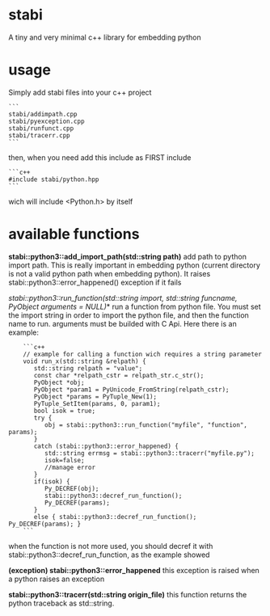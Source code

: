 # stabi
A tiny and very minimal c++ library for embedding python

# usage
Simply add stabi files into your c++ project

    ```
    stabi/addimpath.cpp
    stabi/pyexception.cpp
    stabi/runfunct.cpp
    stabi/tracerr.cpp
    ```

then, when you need add this include as FIRST include

    ```c++
    #include stabi/python.hpp
    ```

wich will include <Python.h> by itself

# available functions

**stabi::python3::add_import_path(std::string path)**
   add path to python import path. This is really important in embedding python
   (current directory is not a valid python path when embedding python).
   It raises stabi::python3::error_happened() exception if it fails

**stabi::python3::run_function(std::string import, std::string funcname, PyObject* arguments = NULL)**
   run a function from python file. You must set the import string in order to import
   the python file, and then the function name to run.
   arguments must be builded with C Api. Here there is an example:
        
        ```c++
        // example for calling a function wich requires a string parameter
        void run_x(std::string &relpath) {
           std::string relpath = "value";
           const char *relpath_cstr = relpath_str.c_str();
           PyObject *obj;
           PyObject *param1 = PyUnicode_FromString(relpath_cstr);
           PyObject *params = PyTuple_New(1);
           PyTuple_SetItem(params, 0, param1);
           bool isok = true;
           try {
              obj = stabi::python3::run_function("myfile", "function", params);
           }
           catch (stabi::python3::error_happened) {
              std::string errmsg = stabi::python3::tracerr("myfile.py");
              isok=false;
              //manage error 
           }
           if(isok) {
              Py_DECREF(obj);
              stabi::python3::decref_run_function();
              Py_DECREF(params);
           }
           else { stabi::python3::decref_run_function(); Py_DECREF(params); }
        ```
    
   when the function is not more used, you should decref it with 
   stabi::python3::decref_run_function, as the example showed

**(exception) stabi::python3::error_happened**
   this exception is raised when a python raises an exception

**stabi::python3::tracerr(std::string origin_file)**
   this function returns the python traceback as std::string.

